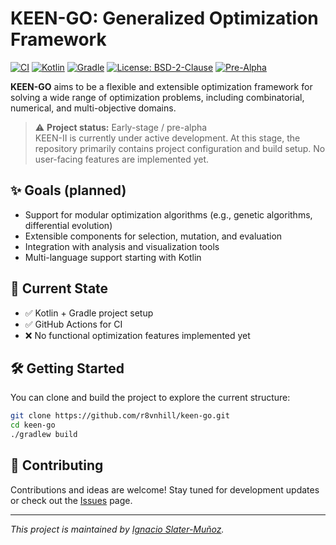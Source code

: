 # KEEN-GO: Generalized Optimization Framework

[![CI](https://github.com/r8vnhill/keen-go/actions/workflows/build.yml/badge.svg)](https://github.com/r8vnhill/keen-go/actions/workflows/build.yml)
[![Kotlin](https://img.shields.io/badge/Kotlin-2.1.10-blueviolet?logo=kotlin)](https://kotlinlang.org/)
[![Gradle](https://img.shields.io/badge/Gradle-8.14-blue?logo=gradle)](https://gradle.org/)
[![License: BSD-2-Clause](https://img.shields.io/badge/License-BSD--2--Clause-blue.svg)](LICENSE)
[![Pre-Alpha](https://img.shields.io/badge/status-pre--alpha-orange)](#)

**KEEN-GO** aims to be a flexible and extensible optimization framework for solving a wide range of optimization problems, including combinatorial, numerical, and multi-objective domains.

> ⚠️ **Project status:** Early-stage / pre-alpha  
> KEEN-II is currently under active development. At this stage, the repository primarily contains project configuration and build setup. No user-facing features are implemented yet.

## ✨ Goals (planned)
- Support for modular optimization algorithms (e.g., genetic algorithms, differential evolution)
- Extensible components for selection, mutation, and evaluation
- Integration with analysis and visualization tools
- Multi-language support starting with Kotlin

## 🚧 Current State
- ✅ Kotlin + Gradle project setup
- ✅ GitHub Actions for CI
- ❌ No functional optimization features implemented yet

## 🛠️ Getting Started

You can clone and build the project to explore the current structure:

```bash
git clone https://github.com/r8vnhill/keen-go.git
cd keen-go
./gradlew build
```

## 🤝 Contributing

Contributions and ideas are welcome! Stay tuned for development updates or check out the [Issues](https://github.com/r8vnhill/keen-go/issues) page.

---

*This project is maintained by [Ignacio Slater-Muñoz](https://www.github.com/r8vnhill).*
